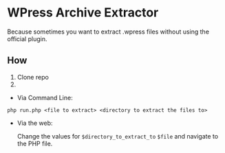 # WPress Archive Extractor

Because sometimes you want to extract .wpress files without using the official plugin.

## How

1. Clone repo
2. 
 - Via Command Line:

  `php run.php <file to extract> <directory to extract the files to>`
   - Via the web:

     Change the values for `$directory_to_extract_to` `$file` and navigate to the PHP file.